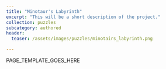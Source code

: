 ```yaml
---
title: "Minotaur's Labyrinth"
excerpt: "This will be a short description of the project."
collection: puzzles
subcategory: authored
header: 
  teaser: /assets/images/puzzles/minotairs_labyrinth.png

---
```


PAGE_TEMPLATE_GOES_HERE
